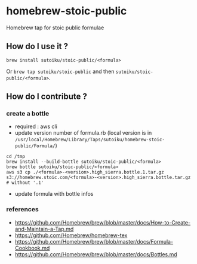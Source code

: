 # homebrew-stoic-public
Homebrew tap for stoic public formulae

## How do I use it ?
`brew install sutoiku/stoic-public/<formula>`

Or `brew tap sutoiku/stoic-public` and then `sutoiku/stoic-public/<formula>`.

## How do I contribute ?

### create a bottle

 - required : aws cli
 - update version number of formula.rb (local version is in `/usr/local/Homebrew/Library/Taps/sutoiku/homebrew-stoic-public/Formula/`)
```
cd /tmp
brew install --build-bottle sutoiku/stoic-public/<formula>
brew bottle sutoiku/stoic-public/<formula>
aws s3 cp ./<formula>-<version>.high_sierra.bottle.1.tar.gz s3://homebrew.stoic.com/<formula>-<version>.high_sierra.bottle.tar.gz # without '.1'
```
 - update formula with bottle infos

### references
 - https://github.com/Homebrew/brew/blob/master/docs/How-to-Create-and-Maintain-a-Tap.md
 - https://github.com/Homebrew/homebrew-tex
 - https://github.com/Homebrew/brew/blob/master/docs/Formula-Cookbook.md
 - https://github.com/Homebrew/brew/blob/master/docs/Bottles.md
